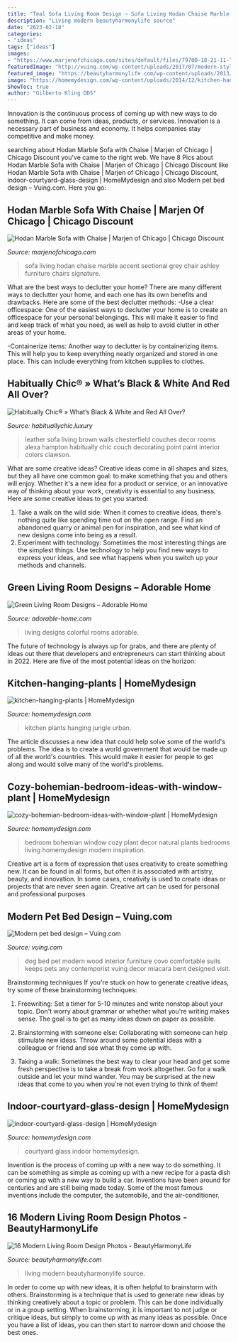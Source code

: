 ```yaml
---
title: "Teal Sofa Living Room Design ~ Sofa Living Hodan Chaise Marble Accent Sectional Grey Chair Ashley Furniture Chairs Signature"
description: "Living modern beautyharmonylife source"
date: "2023-02-18"
categories:
- "ideas"
tags: ["ideas"]
images:
- "https://www.marjenofchicago.com/sites/default/files/79700-18-21-11-T-C.jpg"
featuredImage: "http://vuing.com/wp-content/uploads/2017/07/modern-style-pet-wood-furniture-dog-cat-bed-4.jpg"
featured_image: "https://beautyharmonylife.com/wp-content/uploads/2013/07/10-modern-living-room-best-interior-design.preview.jpg"
image: "https://homemydesign.com/wp-content/uploads/2014/12/kitchen-hanging-plants.jpg"
ShowToc: true
author: "Gilberto Kling DDS"
---
```



Innovation is the continuous process of coming up with new ways to do something. It can come from ideas, products, or services. Innovation is a necessary part of business and economy. It helps companies stay competitive and make money.

	

		
searching about Hodan Marble Sofa with Chaise | Marjen of Chicago | Chicago Discount you've came to the right web. We have 8 Pics about Hodan Marble Sofa with Chaise | Marjen of Chicago | Chicago Discount like Hodan Marble Sofa with Chaise | Marjen of Chicago | Chicago Discount, indoor-courtyard-glass-design | HomeMydesign and also Modern pet bed design – Vuing.com. Here you go:
		
    
## Hodan Marble Sofa With Chaise | Marjen Of Chicago | Chicago Discount

<img loading=lazy src="https://www.marjenofchicago.com/sites/default/files/79700-18-21-11-T-C.jpg" onerror="this.onerror=null;this.src='https://tse2.mm.bing.net/th?id=OIP.dspQwRbOtvH-um-l6Zc44AHaF7&amp;pid=15.1';" alt="Hodan Marble Sofa with Chaise | Marjen of Chicago | Chicago Discount">

_Source: marjenofchicago.com_

>sofa living hodan chaise marble accent sectional grey chair ashley furniture chairs signature. 

	

What are the best ways to declutter your home?
There are many different ways to declutter your home, and each one has its own benefits and drawbacks. Here are some of the best declutter methods: 
-Use a clear officespace: One of the easiest ways to declutter your home is to create an officespace for your personal belongings. This will make it easier to find and keep track of what you need, as well as help to avoid clutter in other areas of your home. 

-Containerize items: Another way to declutter is by containerizing items. This will help you to keep everything neatly organized and stored in one place. This can include everything from kitchen supplies to clothes.

    
## Habitually Chic® » What’s Black &amp; White And Red All Over?

<img loading=lazy src="http://habituallychic.luxury/wp-content/uploads/sites/2/2012/10/alexa-hampton-high-point-habituallychic-011.jpg" onerror="this.onerror=null;this.src='https://tse2.mm.bing.net/th?id=OIP.ynLjfTbv4ABrcYl1QIw9IQHaE8&amp;pid=15.1';" alt="Habitually Chic® » What’s Black &amp; White and Red All Over?">

_Source: habituallychic.luxury_

>leather sofa living brown walls chesterfield couches decor rooms alexa hampton habitually chic couch decorating point paint interior colors clawson. 

	

What are some creative ideas?
Creative ideas come in all shapes and sizes, but they all have one common goal: to make something that you and others will enjoy. Whether it's a new idea for a product or service, or an innovative way of thinking about your work, creativity is essential to any business. Here are some creative ideas to get you started: 
1. Take a walk on the wild side: When it comes to creative ideas, there's nothing quite like spending time out on the open range. Find an abandoned quarry or animal pen for inspiration, and see what kind of new designs come into being as a result. 
2. Experiment with technology: Sometimes the most interesting things are the simplest things. Use technology to help you find new ways to express your ideas, and see what happens when you switch up your methods and channels. 

    
## Green Living Room Designs – Adorable Home

<img loading=lazy src="https://adorable-home.com/wp-content/gallery/green-living-room-designs/green-living-room-designs-12.jpg" onerror="this.onerror=null;this.src='https://tse3.mm.bing.net/th?id=OIP.CV4Zmb184AaU4BKzGeZ0vgHaJ3&amp;pid=15.1';" alt="Green Living Room Designs – Adorable Home">

_Source: adorable-home.com_

>living designs colorful rooms adorable. 

	

The future of technology is always up for grabs, and there are plenty of ideas out there that developers and entrepreneurs can start thinking about in 2022. Here are five of the most potential ideas on the horizon:

    
## Kitchen-hanging-plants | HomeMydesign

<img loading=lazy src="https://homemydesign.com/wp-content/uploads/2014/12/kitchen-hanging-plants.jpg" onerror="this.onerror=null;this.src='https://tse1.mm.bing.net/th?id=OIP.JAi8UyK1xqcU-2hWND65_AHaKV&amp;pid=15.1';" alt="kitchen-hanging-plants | HomeMydesign">

_Source: homemydesign.com_

>kitchen plants hanging jungle urban. 

	

The article discusses a new idea that could help solve some of the world's problems. The idea is to create a world government that would be made up of all the world's countries. This would make it easier for people to get along and would solve many of the world's problems.

    
## Cozy-bohemian-bedroom-ideas-with-window-plant | HomeMydesign

<img loading=lazy src="https://homemydesign.com/wp-content/uploads/2020/09/cozy-bohemian-bedroom-ideas-with-window-plant.jpg" onerror="this.onerror=null;this.src='https://tse4.mm.bing.net/th?id=OIP.9342OwIdSQDehKnFujgWBQHaLH&amp;pid=15.1';" alt="cozy-bohemian-bedroom-ideas-with-window-plant | HomeMydesign">

_Source: homemydesign.com_

>bedroom bohemian window cozy plant decor natural plants bedrooms living homemydesign modern inspiration. 

	

Creative art is a form of expression that uses creativity to create something new. It can be found in all forms, but often it is associated with artistry, beauty, and innovation. In some cases, creativity is used to create ideas or projects that are never seen again. Creative art can be used for personal and professional purposes.

    
## Modern Pet Bed Design – Vuing.com

<img loading=lazy src="http://vuing.com/wp-content/uploads/2017/07/modern-style-pet-wood-furniture-dog-cat-bed-4.jpg" onerror="this.onerror=null;this.src='https://tse4.mm.bing.net/th?id=OIP.nzToz20q3dSBv_K5YimptwHaLj&amp;pid=15.1';" alt="Modern pet bed design – Vuing.com">

_Source: vuing.com_

>dog bed pet modern wood interior furniture covo comfortable suits keeps pets any contemporist vuing decor miacara bent designed visit. 

	

Brainstorming techniques
If you're stuck on how to generate creative ideas, try some of these brainstorming techniques:
1. Freewriting: Set a timer for 5-10 minutes and write nonstop about your topic. Don't worry about grammar or whether what you're writing makes sense. The goal is to get as many ideas down on paper as possible.

2. Brainstorming with someone else: Collaborating with someone can help stimulate new ideas. Throw around some potential ideas with a colleague or friend and see what they come up with.

3. Taking a walk: Sometimes the best way to clear your head and get some fresh perspective is to take a break from work altogether. Go for a walk outside and let your mind wander. You may be surprised at the new ideas that come to you when you're not even trying to think of them!

    
## Indoor-courtyard-glass-design | HomeMydesign

<img loading=lazy src="https://homemydesign.com/wp-content/uploads/2014/05/indoor-courtyard-glass-design.jpg" onerror="this.onerror=null;this.src='https://tse1.mm.bing.net/th?id=OIP.l3tRj3Ih06_w4JqY66A1GgHaLI&amp;pid=15.1';" alt="indoor-courtyard-glass-design | HomeMydesign">

_Source: homemydesign.com_

>courtyard glass indoor homemydesign. 

	

Invention is the process of coming up with a new way to do something. It can be something as simple as coming up with a new recipe for a pasta dish or coming up with a new way to build a car. Inventions have been around for centuries and are still being made today. Some of the most famous inventions include the computer, the automobile, and the air-conditioner.

    
## 16 Modern Living Room Design Photos - BeautyHarmonyLife

<img loading=lazy src="https://beautyharmonylife.com/wp-content/uploads/2013/07/10-modern-living-room-best-interior-design.preview.jpg" onerror="this.onerror=null;this.src='https://tse2.mm.bing.net/th?id=OIP.3IajBDWY15yGhUeSjHoPsAHaLE&amp;pid=15.1';" alt="16 Modern Living Room Design Photos - BeautyHarmonyLife">

_Source: beautyharmonylife.com_

>living modern beautyharmonylife source. 

	

In order to come up with new ideas, it is often helpful to brainstorm with others. Brainstorming is a technique that is used to generate new ideas by thinking creatively about a topic or problem. This can be done individually or in a group setting. When brainstorming, it is important to not judge or critique ideas, but simply to come up with as many ideas as possible. Once you have a list of ideas, you can then start to narrow down and choose the best ones.

